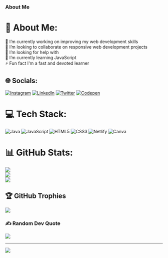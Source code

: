 ### About Me

# 💫 About Me:
🔭 I’m currently working on improving my web development skills<br>👯 I’m looking to collaborate on responsive web development projects<br>🤝 I’m looking for help with <br>🌱 I’m currently learning JavaScript <br> ⚡ Fun fact I'm a fast and devoted learner 


## 🌐 Socials:
[![Instagram](https://img.shields.io/badge/Instagram-%23E4405F.svg?logo=Instagram&logoColor=white)](https://instagram.com/_.s.e.r.e.n.d.i.p.i.t.y._) [![LinkedIn](https://img.shields.io/badge/LinkedIn-%230077B5.svg?logo=linkedin&logoColor=white)](https://linkedin.com/in/mitali-maurya-6a6588250) [![Twitter](https://img.shields.io/badge/Twitter-%231DA1F2.svg?logo=Twitter&logoColor=white)](https://twitter.com/@zerotopro7) [![Codepen](https://img.shields.io/badge/Codepen-000000?style=for-the-badge&logo=codepen&logoColor=white)](https://codepen.io/@MitaliM13) 

# 💻 Tech Stack:
![Java](https://img.shields.io/badge/java-%23ED8B00.svg?style=plastic&logo=java&logoColor=white) ![JavaScript](https://img.shields.io/badge/javascript-%23323330.svg?style=plastic&logo=javascript&logoColor=%23F7DF1E) ![HTML5](https://img.shields.io/badge/html5-%23E34F26.svg?style=plastic&logo=html5&logoColor=white) ![CSS3](https://img.shields.io/badge/css3-%231572B6.svg?style=plastic&logo=css3&logoColor=white) ![Netlify](https://img.shields.io/badge/netlify-%23000000.svg?style=plastic&logo=netlify&logoColor=#00C7B7) ![Canva](https://img.shields.io/badge/Canva-%2300C4CC.svg?style=plastic&logo=Canva&logoColor=white)
# 📊 GitHub Stats:
![](https://github-readme-stats.vercel.app/api?username=MitaliM13&theme=radical&hide_border=false&include_all_commits=true&count_private=true)<br/>
![](https://github-readme-streak-stats.herokuapp.com/?user=MitaliM13&theme=radical&hide_border=false)<br/>
![](https://github-readme-stats.vercel.app/api/top-langs/?username=MitaliM13&theme=radical&hide_border=false&include_all_commits=true&count_private=true&layout=compact)

## 🏆 GitHub Trophies
![](https://github-profile-trophy.vercel.app/?username=MitaliM13&theme=radical&no-frame=false&no-bg=true&margin-w=4)

### ✍️ Random Dev Quote
![](https://quotes-github-readme.vercel.app/api?type=horizontal&theme=radical)


---
[![](https://visitcount.itsvg.in/api?id=MitaliM13&icon=0&color=0)](https://visitcount.itsvg.in)

